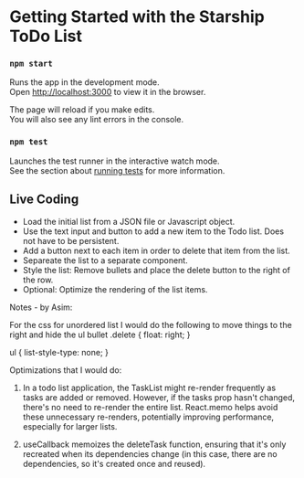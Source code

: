 # Getting Started with the Starship ToDo List

### `npm start`

Runs the app in the development mode.\
Open [http://localhost:3000](http://localhost:3000) to view it in the browser.

The page will reload if you make edits.\
You will also see any lint errors in the console.

### `npm test`

Launches the test runner in the interactive watch mode.\
See the section about [running tests](https://facebook.github.io/create-react-app/docs/running-tests) for more information.

## Live Coding

- Load the initial list from a JSON file or Javascript object.
- Use the text input and button to add a new item to the Todo list. Does not have to be persistent.
- Add a button next to each item in order to delete that item from the list.
- Separeate the list to a separate component.
- Style the list: Remove bullets and place the delete button to the right of the row.
- Optional: Optimize the rendering of the list items.

Notes - by Asim:

For the css for unordered list I would do the following to move things to the right and hide the ul bullet
.delete {
  float: right;
}

ul {
  list-style-type: none;
}

Optimizations that I would do:

1. In a todo list application, the TaskList might re-render frequently as tasks are added or removed. However, if the tasks prop hasn't changed, there's no need to re-render the entire list. React.memo helps avoid these unnecessary re-renders, potentially improving performance, especially for larger lists.

2. useCallback memoizes the deleteTask function, ensuring that it's only recreated when its dependencies change (in this case, there are no dependencies, so it's created once and reused).